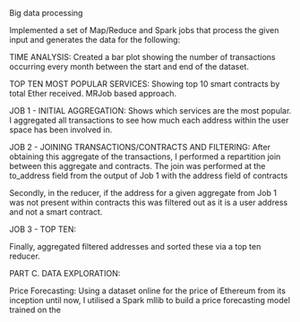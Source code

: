 Big data processing

Implemented a set of Map/Reduce and Spark jobs that process the given input and generates the data for the following:

TIME ANALYSIS:
Created a bar plot showing the number of transactions occurring every month between the start and end of the dataset.

TOP TEN MOST POPULAR SERVICES:
Showing top 10 smart contracts by total Ether received. MRJob based approach.

JOB 1 - INITIAL AGGREGATION:
Shows which services are the most popular. I aggregated all transactions to see how much each address within the user space has been involved in. 

JOB 2 - JOINING TRANSACTIONS/CONTRACTS AND FILTERING:
After obtaining this aggregate of the transactions, I performed a repartition join between this aggregate and contracts. The join was performed at the to_address field from the output of Job 1 with the address field of contracts

Secondly, in the reducer, if the address for a given aggregate from Job 1 was not present within contracts this was filtered out as it is a user address and not a smart contract.

JOB 3 - TOP TEN:

Finally, aggregated filtered addresses and sorted these via a top ten reducer.

PART C. DATA EXPLORATION:

Price Forecasting: Using a dataset online for the price of Ethereum from its inception until now, I utilised a Spark mllib to build a price forecasting model trained on the 
